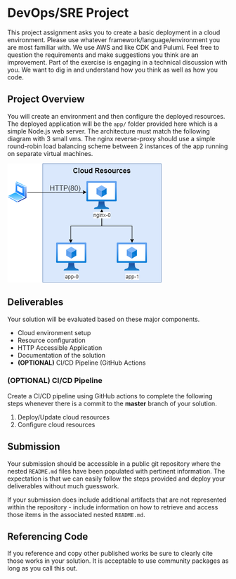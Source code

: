 # DevOps/SRE Project
This project assignment asks you to create a basic deployment in a cloud environment. Please use whatever framework/language/environment you are most familiar with. We use AWS and like CDK and Pulumi. Feel free to question the requirements and make suggestions you think are an improvement. Part of the exercise is engaging in a technical discussion with you. We want to dig in and understand how you think as well as how you code.

## Project Overview
You will create an environment and then configure the deployed resources. The deployed application will be the `app/` folder provided here which is a simple Node.js web server. The architecture must match the following diagram with 3 small vms. The nginx reverse-proxy should use a simple round-robin load balancing scheme between 2 instances of the app running on separate virtual machines.

![architecture](./public/img/test-sre.png)

## Deliverables
Your solution will be evaluated based on these major components.
* Cloud environment setup 
* Resource configuration
* HTTP Accessible Application
* Documentation of the solution
* **(OPTIONAL)** CI/CD Pipeline (GitHub Actions

### **(OPTIONAL)** CI/CD Pipeline
Create a CI/CD pipeline using GitHub actions to complete the following steps whenever there is a commit to the **master** branch of your solution.

1. Deploy/Update cloud resources
1. Configure cloud resources

## Submission
Your submission should be accessible in a public git repository where the nested `README.md` files have been populated with pertinent information. The expectation is that we can easily follow the steps provided and deploy your deliverables without much guesswork. 

If your submission does include additional artifacts that are not represented within the repository - include information on how to retrieve and access those items in the associated nested `README.md`.

## Referencing Code
If you reference and copy other published works be sure to clearly cite those works in your solution. It is acceptable to use community packages as long as you call this out.
